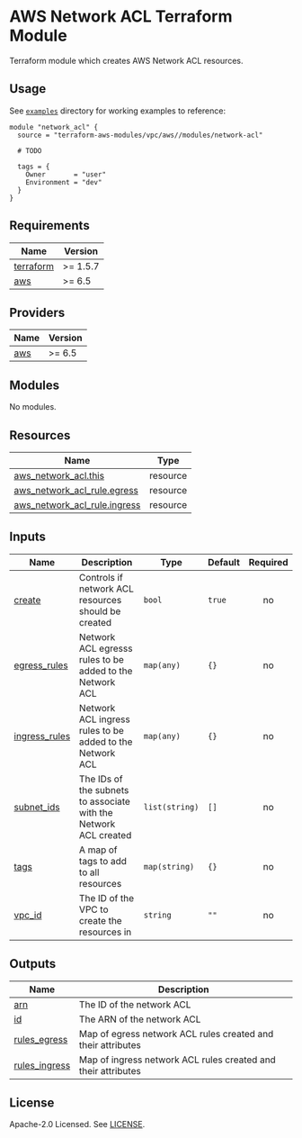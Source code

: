 # AWS Network ACL Terraform Module

Terraform module which creates AWS Network ACL resources.

## Usage

See [`examples`](https://github.com/clowdhaus/terraform-aws-vpc-v5/tree/main/examples) directory for working examples to reference:

```hcl
module "network_acl" {
  source = "terraform-aws-modules/vpc/aws//modules/network-acl"

  # TODO

  tags = {
    Owner       = "user"
    Environment = "dev"
  }
}
```

<!-- BEGIN_TF_DOCS -->
## Requirements

| Name | Version |
|------|---------|
| <a name="requirement_terraform"></a> [terraform](#requirement\_terraform) | >= 1.5.7 |
| <a name="requirement_aws"></a> [aws](#requirement\_aws) | >= 6.5 |

## Providers

| Name | Version |
|------|---------|
| <a name="provider_aws"></a> [aws](#provider\_aws) | >= 6.5 |

## Modules

No modules.

## Resources

| Name | Type |
|------|------|
| [aws_network_acl.this](https://registry.terraform.io/providers/hashicorp/aws/latest/docs/resources/network_acl) | resource |
| [aws_network_acl_rule.egress](https://registry.terraform.io/providers/hashicorp/aws/latest/docs/resources/network_acl_rule) | resource |
| [aws_network_acl_rule.ingress](https://registry.terraform.io/providers/hashicorp/aws/latest/docs/resources/network_acl_rule) | resource |

## Inputs

| Name | Description | Type | Default | Required |
|------|-------------|------|---------|:--------:|
| <a name="input_create"></a> [create](#input\_create) | Controls if network ACL resources should be created | `bool` | `true` | no |
| <a name="input_egress_rules"></a> [egress\_rules](#input\_egress\_rules) | Network ACL egresss rules to be added to the Network ACL | `map(any)` | `{}` | no |
| <a name="input_ingress_rules"></a> [ingress\_rules](#input\_ingress\_rules) | Network ACL ingress rules to be added to the Network ACL | `map(any)` | `{}` | no |
| <a name="input_subnet_ids"></a> [subnet\_ids](#input\_subnet\_ids) | The IDs of the subnets to associate with the Network ACL created | `list(string)` | `[]` | no |
| <a name="input_tags"></a> [tags](#input\_tags) | A map of tags to add to all resources | `map(string)` | `{}` | no |
| <a name="input_vpc_id"></a> [vpc\_id](#input\_vpc\_id) | The ID of the VPC to create the resources in | `string` | `""` | no |

## Outputs

| Name | Description |
|------|-------------|
| <a name="output_arn"></a> [arn](#output\_arn) | The ID of the network ACL |
| <a name="output_id"></a> [id](#output\_id) | The ARN of the network ACL |
| <a name="output_rules_egress"></a> [rules\_egress](#output\_rules\_egress) | Map of egress network ACL rules created and their attributes |
| <a name="output_rules_ingress"></a> [rules\_ingress](#output\_rules\_ingress) | Map of ingress network ACL rules created and their attributes |
<!-- END_TF_DOCS -->

## License

Apache-2.0 Licensed. See [LICENSE](https://github.com/clowdhaus/terraform-aws-vpc-v5/blob/main/LICENSE).
